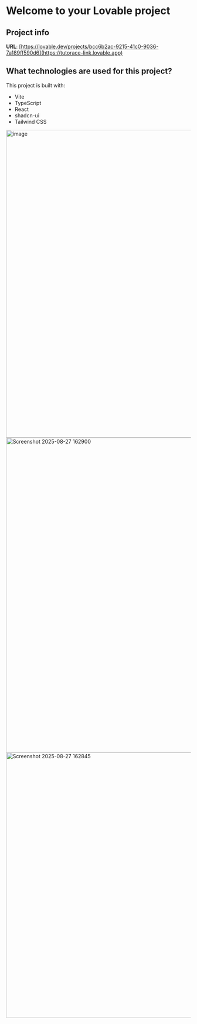 # Welcome to your Lovable project

## Project info

**URL**: [https://lovable.dev/projects/bcc6b2ac-9215-41c0-9036-7a189ff590d6](https://tutorace-link.lovable.app)


## What technologies are used for this project?

This project is built with:

- Vite
- TypeScript
- React
- shadcn-ui
- Tailwind CSS
<img width="1591" height="839" alt="image" src="https://github.com/user-attachments/assets/4f646339-03b3-4fa6-aced-74a3bc1db1bd" />
<img width="1791" height="858" alt="Screenshot 2025-08-27 162900" src="https://github.com/user-attachments/assets/6b510b25-2b57-42b2-8aef-126cd36394be" />
<img width="1868" height="724" alt="Screenshot 2025-08-27 162845" src="https://github.com/user-attachments/assets/8445a412-1c25-4194-8eea-a049d8bd8a75" />

